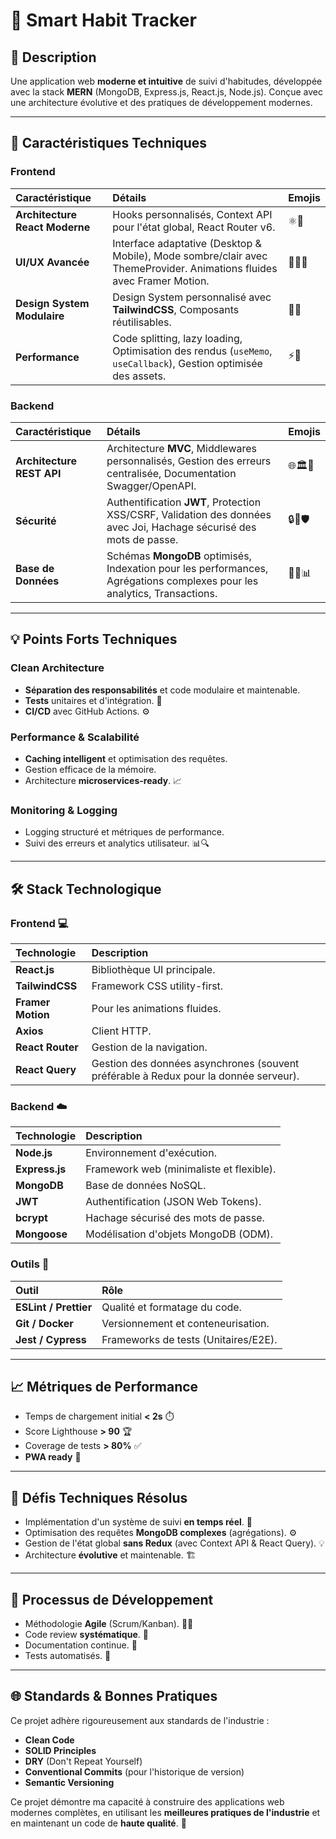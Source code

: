 # 🌟 Smart Habit Tracker

## 📝 Description

Une application web **moderne et intuitive** de suivi d'habitudes, développée avec la stack **MERN** (MongoDB, Express.js, React.js, Node.js). Conçue avec une architecture évolutive et des pratiques de développement modernes.

---

## 🚀 Caractéristiques Techniques

### Frontend

| Caractéristique | Détails | Emojis |
| :--- | :--- | :--- |
| **Architecture React Moderne** | Hooks personnalisés, Context API pour l'état global, React Router v6. | ⚛️🎣 |
| **UI/UX Avancée** | Interface adaptative (Desktop & Mobile), Mode sombre/clair avec ThemeProvider. Animations fluides avec Framer Motion. | 📱🌙✨ |
| **Design System Modulaire** | Design System personnalisé avec **TailwindCSS**, Composants réutilisables. | 🎨🧩 |
| **Performance** | Code splitting, lazy loading, Optimisation des rendus (`useMemo`, `useCallback`), Gestion optimisée des assets. | ⚡️🚀 |

### Backend

| Caractéristique | Détails | Emojis |
| :--- | :--- | :--- |
| **Architecture REST API** | Architecture **MVC**, Middlewares personnalisés, Gestion des erreurs centralisée, Documentation Swagger/OpenAPI. | 🌐🏛️📄 |
| **Sécurité** | Authentification **JWT**, Protection XSS/CSRF, Validation des données avec Joi, Hachage sécurisé des mots de passe. | 🔒🔑🛡️ |
| **Base de Données** | Schémas **MongoDB** optimisés, Indexation pour les performances, Agrégations complexes pour les analytics, Transactions. | 🍃🧠📊 |

---

## 💡 Points Forts Techniques

### Clean Architecture

* **Séparation des responsabilités** et code modulaire et maintenable.
* **Tests** unitaires et d'intégration. 🧪
* **CI/CD** avec GitHub Actions. ⚙️

### Performance & Scalabilité

* **Caching intelligent** et optimisation des requêtes.
* Gestion efficace de la mémoire.
* Architecture **microservices-ready**. 📈

### Monitoring & Logging

* Logging structuré et métriques de performance.
* Suivi des erreurs et analytics utilisateur. 📊🔍

---

## 🛠 Stack Technologique

### Frontend 💻

| Technologie | Description |
| :--- | :--- |
| **React.js** | Bibliothèque UI principale. |
| **TailwindCSS** | Framework CSS utility-first. |
| **Framer Motion** | Pour les animations fluides. |
| **Axios** | Client HTTP. |
| **React Router** | Gestion de la navigation. |
| **React Query** | Gestion des données asynchrones (souvent préférable à Redux pour la donnée serveur). |

### Backend ☁️

| Technologie | Description |
| :--- | :--- |
| **Node.js** | Environnement d'exécution. |
| **Express.js** | Framework web (minimaliste et flexible). |
| **MongoDB** | Base de données NoSQL. |
| **JWT** | Authentification (JSON Web Tokens). |
| **bcrypt** | Hachage sécurisé des mots de passe. |
| **Mongoose** | Modélisation d'objets MongoDB (ODM). |

### Outils 🔧

| Outil | Rôle |
| :--- | :--- |
| **ESLint / Prettier** | Qualité et formatage du code. |
| **Git / Docker** | Versionnement et conteneurisation. |
| **Jest / Cypress** | Frameworks de tests (Unitaires/E2E). |

---

## 📈 Métriques de Performance

* Temps de chargement initial **< 2s** ⏱️
* Score Lighthouse **> 90** 🏆
* Coverage de tests **> 80%** ✅
* **PWA ready** 📲

---

## 🎯 Défis Techniques Résolus

* Implémentation d'un système de suivi **en temps réel**. 🔄
* Optimisation des requêtes **MongoDB complexes** (agrégations). ⚙️
* Gestion de l'état global **sans Redux** (avec Context API & React Query). 💡
* Architecture **évolutive** et maintenable. 🏗️

---

## 🔄 Processus de Développement

* Méthodologie **Agile** (Scrum/Kanban). 🧑‍💻
* Code review **systématique**. 👀
* Documentation continue. 📝
* Tests automatisés. 🤖

---

## 🌐 Standards & Bonnes Pratiques

Ce projet adhère rigoureusement aux standards de l'industrie :

* **Clean Code**
* **SOLID Principles**
* **DRY** (Don't Repeat Yourself)
* **Conventional Commits** (pour l'historique de version)
* **Semantic Versioning**

Ce projet démontre ma capacité à construire des applications web modernes complètes, en utilisant les **meilleures pratiques de l'industrie** et en maintenant un code de **haute qualité**. 🚀
